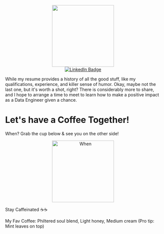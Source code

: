 <div id="header" align="center">
  <img src="https://media.giphy.com/media/FTsKB8nn88Bz73JjK8/giphy.gif" width="200"/>
</div>

<div id="badges" align="center">
  <a href="https://www.linkedin.com/in/aghadi/">
    <img src="https://img.shields.io/badge/LinkedIn-blue?style=for-the-badge&logo=linkedin&logoColor=white" alt="LinkedIn Badge"/>
  </a>
</div>

While my resume provides a history of all the good stuff, like my qualifications, experience, and killer sense of humor. Okay, maybe not the last one, but it's worth a shot, right? There is considerably more to share, and I hope to arrange a time to meet to learn how to make a positive impact as a Data Engineer given a chance. 

# Let's have a Coffee Together!
When? Grab the cup below & see you on the other side!

<div align="center">
  <a href="https://calendly.com/aniketghadi50/15min" target="_blank"><img src="https://media.giphy.com/media/3ntafDpgp13XZTeNoO/giphy.gif" alt="When" width="200" /></a>
</div>

Stay Caffeinated ☕️☕️

My Fav Coffee: Philtered soul blend, Light honey, Medium cream  (Pro tip: Mint leaves on top)
